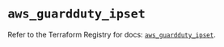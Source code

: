 # `aws_guardduty_ipset`

Refer to the Terraform Registry for docs: [`aws_guardduty_ipset`](https://registry.terraform.io/providers/hashicorp/aws/6.4.0/docs/resources/guardduty_ipset).

